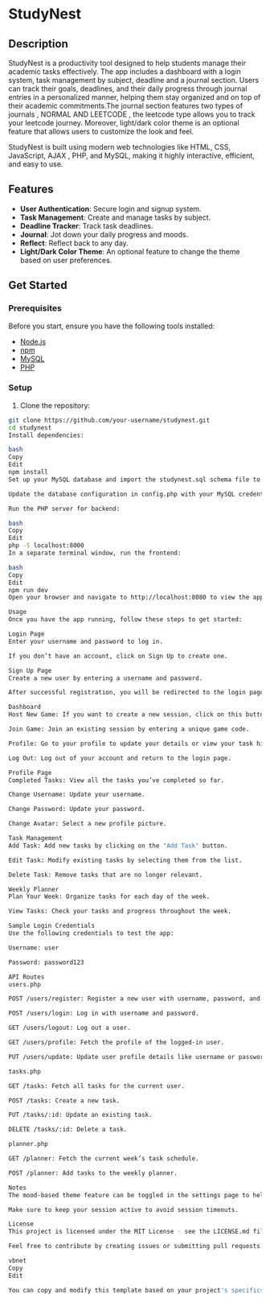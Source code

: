 # StudyNest



## Description

StudyNest is a productivity tool designed to help students manage their academic tasks effectively. The app includes a dashboard with a login system, task management by subject, deadline and a journal section. Users can track their goals, deadlines, and their daily progress through journal entries in a personalized manner, helping them stay organized and on top of their academic commitments.The journal section features two types of journals , NORMAL AND LEETCODE , the leetcode type allows you to track your leetcode journey. Moreover, light/dark color theme is an optional feature that allows users to customize the look and feel.

StudyNest is built using modern web technologies like HTML, CSS, JavaScript, AJAX , PHP, and MySQL, making it highly interactive, efficient, and easy to use.

## Features

- **User Authentication**: Secure login and signup system.
- **Task Management**: Create and manage tasks by subject.
- **Deadline Tracker**: Track task deadlines.
- **Journal**: Jot down your daily progress and moods.
- **Reflect**: Reflect back to any day.
- **Light/Dark Color Theme**: An optional feature to change the theme based on user preferences.
  
## Get Started

### Prerequisites

Before you start, ensure you have the following tools installed:

- [Node.js](https://nodejs.org/)
- [npm](https://www.npmjs.com/)
- [MySQL](https://www.mysql.com/)
- [PHP](https://www.php.net/)

### Setup

1. Clone the repository:

```bash
git clone https://github.com/your-username/studynest.git
cd studynest
Install dependencies:

bash
Copy
Edit
npm install
Set up your MySQL database and import the studynest.sql schema file to create the necessary tables.

Update the database configuration in config.php with your MySQL credentials.

Run the PHP server for backend:

bash
Copy
Edit
php -S localhost:8000
In a separate terminal window, run the frontend:

bash
Copy
Edit
npm run dev
Open your browser and navigate to http://localhost:8080 to view the app.

Usage
Once you have the app running, follow these steps to get started:

Login Page
Enter your username and password to log in.

If you don’t have an account, click on Sign Up to create one.

Sign Up Page
Create a new user by entering a username and password.

After successful registration, you will be redirected to the login page.

Dashboard
Host New Game: If you want to create a new session, click on this button.

Join Game: Join an existing session by entering a unique game code.

Profile: Go to your profile to update your details or view your task history.

Log Out: Log out of your account and return to the login page.

Profile Page
Completed Tasks: View all the tasks you’ve completed so far.

Change Username: Update your username.

Change Password: Update your password.

Change Avatar: Select a new profile picture.

Task Management
Add Task: Add new tasks by clicking on the "Add Task" button.

Edit Task: Modify existing tasks by selecting them from the list.

Delete Task: Remove tasks that are no longer relevant.

Weekly Planner
Plan Your Week: Organize tasks for each day of the week.

View Tasks: Check your tasks and progress throughout the week.

Sample Login Credentials
Use the following credentials to test the app:

Username: user

Password: password123

API Routes
users.php

POST /users/register: Register a new user with username, password, and email.

POST /users/login: Log in with username and password.

GET /users/logout: Log out a user.

GET /users/profile: Fetch the profile of the logged-in user.

PUT /users/update: Update user profile details like username or password.

tasks.php

GET /tasks: Fetch all tasks for the current user.

POST /tasks: Create a new task.

PUT /tasks/:id: Update an existing task.

DELETE /tasks/:id: Delete a task.

planner.php

GET /planner: Fetch the current week’s task schedule.

POST /planner: Add tasks to the weekly planner.

Notes
The mood-based theme feature can be toggled in the settings page to help personalize your study experience.

Make sure to keep your session active to avoid session timeouts.

License
This project is licensed under the MIT License - see the LICENSE.md file for details.

Feel free to contribute by creating issues or submitting pull requests. We hope you enjoy using StudyNest for managing your study tasks!

vbnet
Copy
Edit

You can copy and modify this template based on your project's specifics. The file provides clear instru